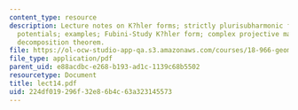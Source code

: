 ```yaml
---
content_type: resource
description: Lecture notes on K?hler forms; strictly plurisubharmonic functions; K?hler
  potentials; examples; Fubini-Study K?hler form; complex projective manifolds; Hodge
  decomposition theorem.
file: https://ol-ocw-studio-app-qa.s3.amazonaws.com/courses/18-966-geometry-of-manifolds-spring-2007/224df019296f32e86b4c63a323145573_lect14.pdf
file_type: application/pdf
parent_uid: e88acdbc-e268-b193-ad1c-1139c68b5502
resourcetype: Document
title: lect14.pdf
uid: 224df019-296f-32e8-6b4c-63a323145573
---
```

